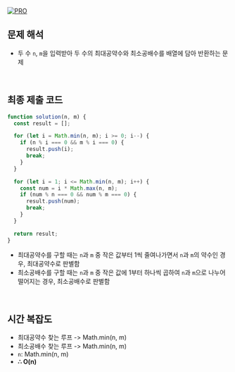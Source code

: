 [![PRO]][Link]

## 문제 해석

- 두 수 `n`, `m`을 입력받아 두 수의 최대공약수와 최소공배수를 배열에 담아 반환하는 문제

<br>

## 최종 제출 코드

```javascript
function solution(n, m) {
  const result = [];

  for (let i = Math.min(n, m); i >= 0; i--) {
    if (n % i === 0 && m % i === 0) {
      result.push(i);
      break;
    }
  }

  for (let i = 1; i <= Math.min(n, m); i++) {
    const num = i * Math.max(n, m);
    if (num % n === 0 && num % m === 0) {
      result.push(num);
      break;
    }
  }

  return result;
}
```

- 최대공약수를 구할 때는 `n`과 `m` 중 작은 값부터 1씩 줄여나가면서 `n`과 `m`의 약수인 경우, 최대공약수로 판별함
- 최소공배수를 구할 때는 `n`과 `m` 중 작은 값에 1부터 하나씩 곱하여 `n`과 `m`으로 나누어 떨어지는 경우, 최소공배수로 판별함

<br>

## 시간 복잡도

- 최대공약수 찾는 루프 -> Math.min(n, m)
- 최소공배수 찾는 루프 -> Math.min(n, m)
- `n`: Math.min(n, m)
- **∴ O(n)**

<!---------------------------------------------------------------------------->

[PRO]: https://github.com/GoSSaChin/algorithm-js/assets/107768516/67c43b52-bc3f-4571-a249-5519021afbb0
[Link]: https://school.programmers.co.kr/learn/courses/30/lessons/12940

